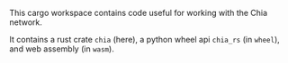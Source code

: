 This cargo workspace contains code useful for working with the Chia network.

It contains a rust crate `chia` (here), a python wheel api `chia_rs` (in `wheel`), and web assembly (in `wasm`).
